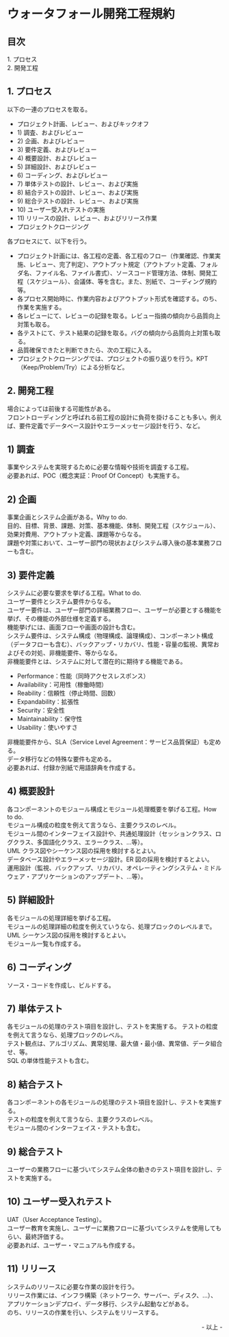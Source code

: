 # ウォータフォール開発工程規約

## 目次

1\. プロセス<br>
2\. 開発工程<br>

## 1. プロセス

以下の一連のプロセスを取る。

* プロジェクト計画、レビュー、およびキックオフ
* 1\) 調査、およびレビュー
* 2\) 企画、およびレビュー
* 3\) 要件定義、およびレビュー
* 4\) 概要設計、およびレビュー
* 5\) 詳細設計、およびレビュー
* 6\) コーディング、およびレビュー
* 7\) 単体テストの設計、レビュー、および実施
* 8\) 結合テストの設計、レビュー、および実施
* 9\) 総合テストの設計、レビュー、および実施
* 10\) ユーザー受入れテストの実施
* 11\) リリースの設計、レビュー、およびリリース作業
* プロジェクトクロージング

各プロセスにて、以下を行う。<br>

* プロジェクト計画には、各工程の定義、各工程のフロー（作業確認、作業実施、レビュー、完了判定）、アウトプット規定（アウトプット定義、フォルダ名、ファイル名、ファイル書式）、ソースコード管理方法、体制、開発工程（スケジュール）、会議体、等を含む。また、別紙で、コーディング規約等。
* 各プロセス開始時に、作業内容およびアウトプット形式を確認する。のち、作業を実施する。
* 各レビューにて、レビューの記録を取る。レビュー指摘の傾向から品質向上対策も取る。
* 各テストにて、テスト結果の記録を取る。バグの傾向から品質向上対策も取る。
* 品質確保できたと判断できたら、次の工程に入る。
* プロジェクトクロージングでは、プロジェクトの振り返りを行う。KPT（Keep/Problem/Try）による分析など。

## 2. 開発工程

場合によっては前後する可能性がある。<br>
フロントローディングと呼ばれる前工程の設計に負荷を掛けることも多い。例えば、要件定義でデータベース設計やエラーメッセージ設計を行う、など。<br>

## 1) 調査

事業やシステムを実現するために必要な情報や技術を調査する工程。<br>
必要あれば、POC（概念実証：Proof Of Concept）も実施する。<br>

## 2) 企画

事業企画とシステム企画がある。Why to do.<br>
目的、目標、背景、課題、対策、基本機能、体制、開発工程（スケジュール）、効果対費用、アウトプット定義、課題等からなる。<br>
課題や対策において、ユーザー部門の現状およびシステム導入後の基本業務フローも含む。

## 3) 要件定義

システムに必要な要求を挙げる工程。What to do.<br>
ユーザー要件とシステム要件からなる。<br>
ユーザー要件は、ユーザー部門の詳細業務フロー、ユーザーが必要とする機能を挙げ、その機能の外部仕様を定義する。<br>
機能挙げには、画面フローや画面の設計も含む。<br>
システム要件は、システム構成（物理構成、論理構成）、コンポーネント構成（データフローも含む）、バックアップ・リカバリ、性能・容量の監視、異常およびその対処、非機能要件、等からなる。<br>
非機能要件とは、システムに対して潜在的に期待する機能である。<br>

* Performance：性能（同時アクセスレスポンス）
* Availability：可用性（稼働時間）
* Reability：信頼性（停止時間、回数）
* Expandability：拡張性
* Security：安全性
* Maintainability：保守性
* Usability：使いやすさ

非機能要件から、SLA（Service Level Agreement：サービス品質保証）も定める。<br>
データ移行などの特殊な要件も定める。<br>
必要あれば、付録か別紙で用語辞典を作成する。<br>

## 4) 概要設計

各コンポーネントのモジュール構成とモジュール処理概要を挙げる工程。How to do.<br>
モジュール構成の粒度を例えて言うなら、主要クラスのレベル。<br>
モジュール間のインターフェイス設計や、共通処理設計（セッションクラス、ログクラス、多国語化クラス、エラークラス、...等）。<br>
UML クラス図やシーケンス図の採用を検討するとよい。<br>
データベース設計やエラーメッセージ設計。ER 図の採用を検討するとよい。<br>
運用設計（監視、バックアップ、リカバリ、オペレーティングシステム・ミドルウェア・アプリケーションのアップデート、...等）。<br>

## 5) 詳細設計

各モジュールの処理詳細を挙げる工程。<br>
モジュールの処理詳細の粒度を例えていうなら、処理ブロックのレベルまで。<br>
UML シーケンス図の採用を検討するとよい。<br>
モジュール一覧も作成する。<br>

## 6) コーディング

ソース・コードを作成し、ビルドする。<br>

## 7) 単体テスト

各モジュールの処理のテスト項目を設計し、テストを実施する。
テストの粒度を例えて言うなら、処理ブロックのレベル。<br>
テスト観点は、アルゴリズム、異常処理、最大値・最小値、異常値、データ組合せ、等。<br>
SQL の単体性能テストも含む。<br>

## 8) 結合テスト

各コンポーネントの各モジュールの処理のテスト項目を設計し、テストを実施する。<br>
テストの粒度を例えて言うなら、主要クラスのレベル。<br>
モジュール間のインターフェイス・テストも含む。<br>

## 9) 総合テスト

ユーザーの業務フローに基づいてシステム全体の動きのテスト項目を設計し、テストを実施する。<br>

## 10) ユーザー受入れテスト

UAT（User Acceptance Testing）。<br>
ユーザー教育を実施し、ユーザーに業務フローに基づいてシステムを使用してもらい、最終評価する。<br>
必要あれば、ユーザー・マニュアルも作成する。<br>

## 11) リリース

システムのリリースに必要な作業の設計を行う。<br>
リリース作業には、インフラ構築（ネットワーク、サーバー、ディスク、...）、アプリケーションデプロイ、データ移行、システム起動などがある。<br>
のち、リリースの作業を行い、システムをリリースする。<br>

<div style="text-align: right;">- 以上 -</div>
